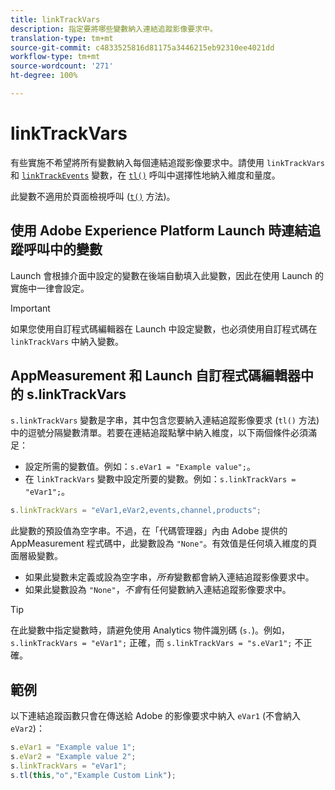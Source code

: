 ```yaml
---
title: linkTrackVars
description: 指定要將哪些變數納入連結追蹤影像要求中。
translation-type: tm+mt
source-git-commit: c4833525816d81175a3446215eb92310ee4021dd
workflow-type: tm+mt
source-wordcount: '271'
ht-degree: 100%

---
```



# linkTrackVars

有些實施不希望將所有變數納入每個連結追蹤影像要求中。請使用 `linkTrackVars` 和 [`linkTrackEvents`](linktrackevents.md) 變數，在 [`tl()`](../functions/tl-method.md) 呼叫中選擇性地納入維度和量度。

此變數不適用於頁面檢視呼叫 ([`t()`](../functions/t-method.md) 方法)。

## 使用 Adobe Experience Platform Launch 時連結追蹤呼叫中的變數

Launch 會根據介面中設定的變數在後端自動填入此變數，因此在使用 Launch 的實施中一律會設定。

>[!IMPORTANT]
>
> 如果您使用自訂程式碼編輯器在 Launch 中設定變數，也必須使用自訂程式碼在 `linkTrackVars` 中納入變數。

## AppMeasurement 和 Launch 自訂程式碼編輯器中的 s.linkTrackVars

`s.linkTrackVars` 變數是字串，其中包含您要納入連結追蹤影像要求 (`tl()` 方法) 中的逗號分隔變數清單。若要在連結追蹤點擊中納入維度，以下兩個條件必須滿足：

* 設定所需的變數值。例如：`s.eVar1 = "Example value";`。
* 在 `linkTrackVars` 變數中設定所要的變數。例如：`s.linkTrackVars = "eVar1";`。

```js
s.linkTrackVars = "eVar1,eVar2,events,channel,products";
```

此變數的預設值為空字串。不過，在「代碼管理器」內由 Adobe 提供的 AppMeasurement 程式碼中，此變數設為 `"None"`。有效值是任何填入維度的頁面層級變數。

* 如果此變數未定義或設為空字串，*所有*&#x200B;變數都會納入連結追蹤影像要求中。
* 如果此變數設為 `"None"`，*不會*&#x200B;有任何變數納入連結追蹤影像要求中。

>[!TIP]
>
> 在此變數中指定變數時，請避免使用 Analytics 物件識別碼 (`s.`)。例如，`s.linkTrackVars = "eVar1";` 正確，而 `s.linkTrackVars = "s.eVar1";` 不正確。

## 範例

以下連結追蹤函數只會在傳送給 Adobe 的影像要求中納入 `eVar1` (不會納入 `eVar2`)：

```js
s.eVar1 = "Example value 1";
s.eVar2 = "Example value 2";
s.linkTrackVars = "eVar1";
s.tl(this,"o","Example Custom Link");
```
